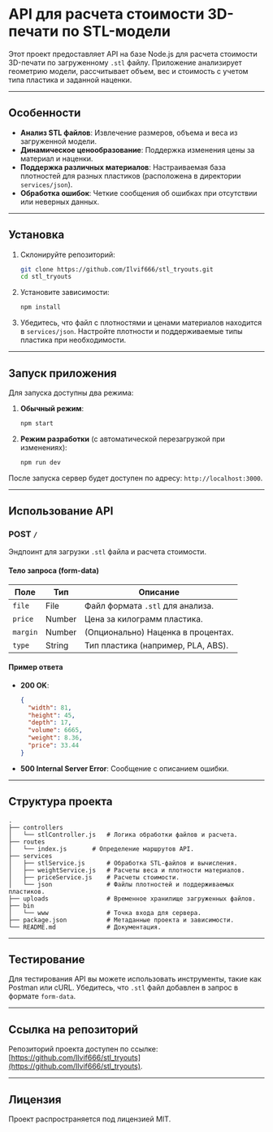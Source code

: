 # API для расчета стоимости 3D-печати по STL-модели

Этот проект предоставляет API на базе Node.js для расчета стоимости 3D-печати по загруженному `.stl` файлу. Приложение анализирует геометрию модели, рассчитывает объем, вес и стоимость с учетом типа пластика и заданной наценки.

---

## Особенности

- **Анализ STL файлов**: Извлечение размеров, объема и веса из загруженной модели.
- **Динамическое ценообразование**: Поддержка изменения цены за материал и наценки.
- **Поддержка различных материалов**: Настраиваемая база плотностей для разных пластиков (расположена в директории `services/json`).
- **Обработка ошибок**: Четкие сообщения об ошибках при отсутствии или неверных данных.

---

## Установка

1. Склонируйте репозиторий:
   ```bash
   git clone https://github.com/Ilvif666/stl_tryouts.git
   cd stl_tryouts
   ```

2. Установите зависимости:
   ```bash
   npm install
   ```

3. Убедитесь, что файл с плотностями и ценами материалов находится в `services/json`. Настройте плотности и поддерживаемые типы пластика при необходимости.

---

## Запуск приложения

Для запуска доступны два режима:

1. **Обычный режим**:
   ```bash
   npm start
   ```

2. **Режим разработки** (с автоматической перезагрузкой при изменениях):
   ```bash
   npm run dev
   ```

После запуска сервер будет доступен по адресу: `http://localhost:3000`.

---

## Использование API

### POST `/`

Эндпоинт для загрузки `.stl` файла и расчета стоимости.

#### Тело запроса (form-data)
| Поле        | Тип     | Описание                                       |
|-------------|---------|-----------------------------------------------|
| `file`      | File    | Файл формата `.stl` для анализа.              |
| `price`     | Number  | Цена за килограмм пластика.                   |
| `margin`    | Number  | (Опционально) Наценка в процентах.            |
| `type`      | String  | Тип пластика (например, PLA, ABS).            |

#### Пример ответа
- **200 OK**:
  ```json
  {
    "width": 81,
    "height": 45,
    "depth": 17,
    "volume": 6665,
    "weight": 8.36,
    "price": 33.44
  }
  ```
- **500 Internal Server Error**:
  Сообщение с описанием ошибки.

---

## Структура проекта

```
.
├── controllers
│   └── stlController.js   # Логика обработки файлов и расчета.
├── routes
│   └── index.js       # Определение маршрутов API.
├── services
│   ├── stlService.js      # Обработка STL-файлов и вычисления.
│   ├── weightService.js   # Расчеты веса и плотности материалов.
│   ├── priceService.js    # Расчеты стоимости.
│   └── json               # Файлы плотностей и поддерживаемых пластиков.
├── uploads                # Временное хранилище загруженных файлов.
├── bin
│   └── www                # Точка входа для сервера.
├── package.json           # Метаданные проекта и зависимости.
└── README.md              # Документация.
```

---

## Тестирование

Для тестирования API вы можете использовать инструменты, такие как Postman или cURL. Убедитесь, что `.stl` файл добавлен в запрос в формате `form-data`.

---

## Ссылка на репозиторий

Репозиторий проекта доступен по ссылке: [https://github.com/Ilvif666/stl_tryouts](https://github.com/Ilvif666/stl_tryouts).

---

## Лицензия

Проект распространяется под лицензией MIT.
